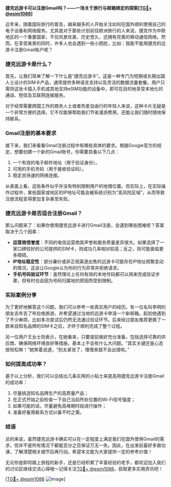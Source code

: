 **捷克远游卡可以注册Gmail吗？——一场关于旅行与邮箱绑定的探索[[TG💪+ @esim1088](https://t.me/s/esim1088)]**

近年来，随着国际旅行的普及，越来越多的人开始关注如何在国外顺利使用自己的电子设备和网络服务。尤其是对于那些计划前往欧洲旅行的人来说，捷克作为中欧地区的一个重要国家，不仅风景优美、历史悠久，还拥有完善的移动通信网络。然而，在享受美景的同时，许多人也会遇到一些小困扰，比如：我能不能用捷克的远游卡注册Gmail账户呢？

### 捷克远游卡是什么？
首先，让我们简单了解一下什么是“捷克远游卡”。这是一种专门为短期或长期出国人士设计的SIM卡产品，通常提供多种语言支持以及灵活的数据流量套餐。用户只需将这张卡插入手机或其他支持eSIM功能的设备中，即可在目的地享受本地化的通话、短信及互联网连接服务。

对于经常需要跨国工作的商务人士或者热爱自由行的年轻人来说，这种卡片无疑是一个非常方便的选择。它不仅能够帮助我们节省漫游费用，还能让我们随时随地保持联系。

### Gmail注册的基本要求
接下来，我们来看看Gmail注册过程中有哪些具体的要求。根据Google官方的规定，想要创建一个新的Gmail账号，你需要具备以下几点：
1. 一个有效的电子邮件地址（用于验证身份）。
2. 可用的手机号码（用于接收验证码）。
3. 稳定且快速的网络连接。

从表面上看，这些条件似乎并没有特别限制用户的地理位置。但实际上，在实际操作过程中，某些国家或地区的IP地址可能会被系统识别为“高风险区域”，从而导致注册流程变得更加复杂甚至失败。

### 捷克远游卡是否适合注册Gmail？
那么问题来了：如果你使用捷克远游卡进行Gmail注册，会遇到哪些困难呢？答案取决于几个因素：
- **运营商信誉度**：不同的电信运营商其声誉和服务质量差异很大。如果选择了一家口碑较好的公司提供的SIM卡，则成功几率相对较高；反之，则可能面临更多障碍。
- **IP地址稳定性**：部分廉价或非正规渠道出售的远游卡可能存在IP地址频繁变动的情况，这会让Google认为你的行为异常并拒绝请求。
- **手机号码验证环节**：虽然理论上任何有效的本地号码都可以用来完成验证步骤，但有时也会因为号码归属地的原因而受到限制。

### 实际案例分享
为了更好地解答这个问题，我们可以参考一些真实用户的经历。有一位名叫李明的朋友去年去了布拉格旅游，并希望通过当地的远游卡申请一个新邮箱。起初他遇到了不少麻烦，比如多次尝试后仍然无法通过验证环节。后来经过朋友推荐更换了一款来自知名品牌的SIM卡之后，才终于顺利完成了整个过程。

另一位用户王女士则表示，在她看来，只要提前做好充分准备，包括选择可靠的供应商、确保网络环境良好等措施，基本上不会有什么大问题。“其实关键还是心态放轻松嘛！”她笑着说道，“别太紧张了，慢慢来就不会出错啦。”

### 如何提高成功率？
基于以上分析，我们可以总结出几条实用的小贴士来提高用捷克远游卡注册Gmail的成功率：
1. 尽量挑选知名品牌生产的高质量产品；
2. 在正式开始之前检查一下自己当前所处位置的Wi-Fi信号强度；
3. 如果可能的话，尽量避免高峰期时段进行操作；
4. 准备好备用联系方式以备不时之需。

### 结语
总的来说，虽然捷克远游卡确实可以在一定程度上满足我们在国外使用Gmail的需求，但并不是所有情况下都能百分之百保证万无一失。因此，在出发前最好多做功课，了解清楚相关细节后再行动。希望本文能为大家提供一定的参考价值！

无论你是即将踏上旅程的新手，还是已经积累了丰富经验的老手，都欢迎加入我们的讨论区继续交流心得哦～记得关注[TG💪+ @esim1088](https://t.me/s/esim1088)，获取更多实用资讯吧！

[[TG💪+ @esim1088](https://t.me/s/esim1088) ![Image](https://i.postimg.cc/4NQfJmqS/Snipaste-2025-05-13-00-14-12.png)]